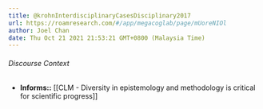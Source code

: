 ```yaml
---
title: @krohnInterdisciplinaryCasesDisciplinary2017
url: https://roamresearch.com/#/app/megacoglab/page/mUoreNIOl
author: Joel Chan
date: Thu Oct 21 2021 21:53:21 GMT+0800 (Malaysia Time)
---
```




###### Discourse Context

- **Informs::** [[CLM - Diversity in epistemology and methodology is critical for scientific progress]]
